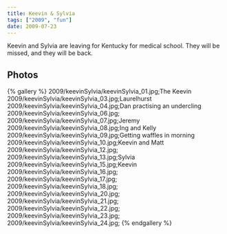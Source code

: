 ```yaml
---
title: Keevin & Sylvia
tags: ["2009", "fun"]
date: 2009-07-23
---
```

Keevin and Sylvia are leaving for Kentucky for medical school.  They will be missed, and they will be back.

## Photos 

{% gallery %} 
2009/keevinSylvia/keevinSylvia_01.jpg;The Keevin
2009/keevinSylvia/keevinSylvia_03.jpg;Laurelhurst
2009/keevinSylvia/keevinSylvia_04.jpg;Dan practising an undercling
2009/keevinSylvia/keevinSylvia_06.jpg;
2009/keevinSylvia/keevinSylvia_07.jpg;Jeremy
2009/keevinSylvia/keevinSylvia_08.jpg;Ing and Kelly
2009/keevinSylvia/keevinSylvia_09.jpg;Getting waffles in morning
2009/keevinSylvia/keevinSylvia_10.jpg;Keevin and Matt
2009/keevinSylvia/keevinSylvia_12.jpg;
2009/keevinSylvia/keevinSylvia_13.jpg;Sylvia
2009/keevinSylvia/keevinSylvia_15.jpg;Keevin
2009/keevinSylvia/keevinSylvia_16.jpg;
2009/keevinSylvia/keevinSylvia_17.jpg;
2009/keevinSylvia/keevinSylvia_18.jpg;
2009/keevinSylvia/keevinSylvia_20.jpg;
2009/keevinSylvia/keevinSylvia_21.jpg;
2009/keevinSylvia/keevinSylvia_22.jpg;
2009/keevinSylvia/keevinSylvia_23.jpg;
2009/keevinSylvia/keevinSylvia_24.jpg;
{% endgallery %}
